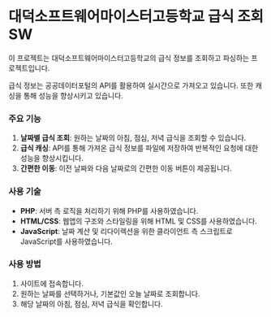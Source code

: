 # 대덕소프트웨어마이스터고등학교 급식 조회 SW

이 프로젝트는 대덕소프트웨어마이스터고등학교의 급식 정보를 조회하고 파싱하는 프로젝트입니다. 

급식 정보는 공공데이터포털의 API를 활용하여 실시간으로 가져오고 있습니다. 또한 캐싱을 통해 성능을 향상시키고 있습니다.

### 주요 기능

1. **날짜별 급식 조회**: 원하는 날짜의 아침, 점심, 저녁 급식을 조회할 수 있습니다.
2. **급식 캐싱**: API를 통해 가져온 급식 정보를 파일에 저장하여 반복적인 요청에 대한 성능을 향상시킵니다.
3. **간편한 이동**: 이전 날짜와 다음 날짜로의 간편한 이동 버튼이 제공됩니다.

### 사용 기술

- **PHP**: 서버 측 로직을 처리하기 위해 PHP를 사용하였습니다.
- **HTML/CSS**: 웹앱의 구조와 스타일링을 위해 HTML 및 CSS를 사용하였습니다.
- **JavaScript**: 날짜 계산 및 리다이렉션을 위한 클라이언트 측 스크립트로 JavaScript를 사용하였습니다.

### 사용 방법

1. 사이트에 접속합니다.
2. 원하는 날짜를 선택하거나, 기본값인 오늘 날짜로 조회합니다.
3. 해당 날짜의 아침, 점심, 저녁 급식을 확인합니다.
